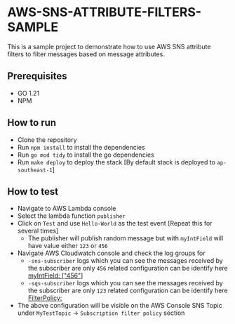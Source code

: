 # AWS-SNS-ATTRIBUTE-FILTERS-SAMPLE

This is a sample project to demonstrate how to use AWS SNS attribute filters to filter messages based on message attributes.

## Prerequisites

- GO 1.21
- NPM

## How to run

- Clone the repository
- Run `npm install` to install the dependencies
- Run `go mod tidy` to install the go dependencies
- Run `make deploy` to deploy the stack [By default stack is deployed to `ap-southeast-1`]

## How to test

- Navigate to AWS Lambda console
- Select the lambda function `publisher`
- Click on `Test` and use `Hello-World` as the test event [Repeat this for several times]
  - The publisher will publish random message but with `myIntField` will have value either `123` or `456`
- Navigate AWS Cloudwatch console and check the log groups for
  - `-sns-subscriber` logs which you can see the messages received by the subscriber are only `456` related configuration can be identify here
    [myIntField: ["456"]](https://github.com/DiLRandI/aws-sns-attribute-filters-sample/blob/b7d62d0e81a9d11d7cba784871d188163e645c2f/serverless.yml#L46-L47)
  - `-sqs-subscriber` logs which you can see the messages received by the subscriber are only `123` related configuration can be identify here
    [FilterPolicy:](https://github.com/DiLRandI/aws-sns-attribute-filters-sample/blob/b7d62d0e81a9d11d7cba784871d188163e645c2f/serverless.yml#L67-L69)
- The above configuration will be visible on the AWS Console SNS Topic under `MyTestTopic` -> `Subscription filter policy` section